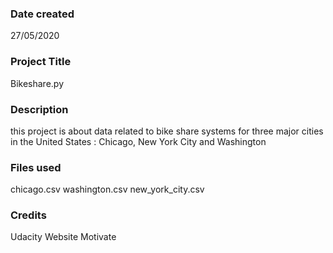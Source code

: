 ### Date created
27/05/2020

### Project Title
Bikeshare.py

### Description
this project is about data related to bike share systems for three major cities in the United States : Chicago, New York City and Washington

### Files used
chicago.csv
washington.csv
new_york_city.csv

### Credits
Udacity 
Website Motivate

